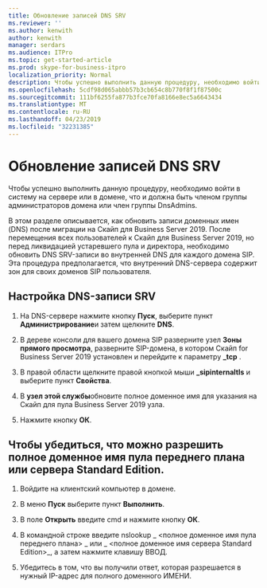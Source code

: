 ```yaml
---
title: Обновление записей DNS SRV
ms.reviewer: ''
ms.author: kenwith
author: kenwith
manager: serdars
ms.audience: ITPro
ms.topic: get-started-article
ms.prod: skype-for-business-itpro
localization_priority: Normal
description: Чтобы успешно выполнить данную процедуру, необходимо войти в систему на сервере или в домене, что и должна быть членом группы администраторов домена или член группы DnsAdmins.
ms.openlocfilehash: 5cdf98d065abbb57b3cb654c8b770f8f1f87500c
ms.sourcegitcommit: 111bf6255fa877b3fce70fa8166e8ec5a6643434
ms.translationtype: MT
ms.contentlocale: ru-RU
ms.lasthandoff: 04/23/2019
ms.locfileid: "32231385"
---
```

# <a name="update-dns-srv-records"></a>Обновление записей DNS SRV

Чтобы успешно выполнить данную процедуру, необходимо войти в систему на сервере или в домене, что и должна быть членом группы администраторов домена или член группы DnsAdmins.
  
В этом разделе описывается, как обновить записи доменных имен (DNS) после миграции на Скайп для Business Server 2019. После перемещения всех пользователей к Скайп для Business Server 2019, но перед ликвидацией устаревшего пула и директора, необходимо обновить DNS SRV-записи во внутренней DNS для каждого домена SIP. Эта процедура предполагается, что внутренний DNS-сервера содержит зон для своих доменов SIP пользователя.
  
## <a name="to-configure-a-dns-srv-record"></a>Настройка DNS-записи SRV

1. На DNS-сервере нажмите кнопку **Пуск**, выберите пункт **Администрирование**и затем щелкните **DNS**.
    
2. В дереве консоли для вашего домена SIP разверните узел **Зоны прямого просмотра**, разверните SIP-домена, в котором Скайп for Business Server 2019 установлен и перейдите к параметру **_tcp** . 
    
3. В правой области щелкните правой кнопкой мыши **_sipinternaltls** и выберите пункт **Свойства**.
    
4. В **узел этой службы**обновите полное доменное имя для указания на Скайп для пула Business Server 2019 узла.
    
5. Нажмите кнопку **ОК**.
    
## <a name="to-verify-that-the-fqdn-of-the-front-end-pool-or-standard-edition-server-can-be-resolved"></a>Чтобы убедиться, что можно разрешить полное доменное имя пула переднего плана или сервера Standard Edition.

1. Войдите на клиентский компьютер в домене.
    
2. В меню **Пуск** выберите пункт **Выполнить**.
    
3. В поле **Открыть** введите cmd и нажмите кнопку **ОК**.
    
4. В командной строке введите nslookup _ \<полное доменное имя пула переднего плана\> _ или _ \<полное доменное имя сервера Standard Edition\>_, а затем нажмите клавишу ВВОД.
    
5. Убедитесь в том, что вы получили ответ, которая разрешается в нужный IP-адрес для полного доменного ИМЕНИ.
    

